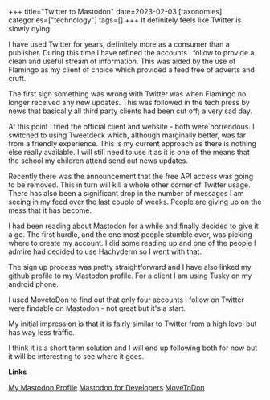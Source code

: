 +++
title="Twitter to Mastodon"
date=2023-02-03
[taxonomies]
categories=["technology"]
tags=[]
+++
It definitely feels like Twitter is slowly dying.

<!-- more -->
I have used Twitter for years, definitely more as a consumer than a publisher. During this time I have refined the accounts I follow to provide a clean and useful stream of information. This was aided by the use of Flamingo as my client of choice which provided a feed free of adverts and cruft.

The first sign something was wrong with Twitter was when Flamingo no longer received any new updates. This was followed in the tech press by news that basically all third party clients had been cut off; a very sad day.

At this point I tried the official client and website - both were horrendous. I switched to using Tweetdeck which, although marginally better, was far from a friendly experience. This is my current approach as there is nothing else really available. I will still need to use it as it is one of the means that the school my children attend send out news updates.

Recently there was the announcement that the free API access was going to be removed. This in turn will kill a whole other corner of Twitter usage. There has also been a significant drop in the number of messages I am seeing in my feed over the last couple of weeks. People are giving up on the mess that it has become.

I had been reading about Mastodon for a while and finally decided to give it a go. The first hurdle, and the one most people stumble over, was picking where to create my account. I did some reading up and one of the people I admire had decided to use Hachyderm so I went with that.

The sign up process was pretty straightforward and I have also linked my github profile to my Mastodon profile. For a client I am using Tusky on my android phone.

I used MovetoDon to find out that only four accounts I follow on Twitter were findable on Mastodon - not great but it's a start.

My initial impression is that it is fairly similar to Twitter from a high level but has way less traffic.

I think it is a short term solution and I will end up following both for now but it will be interesting to see where it goes.

__Links__

[My Mastodon Profile](https://hachyderm.io/@markrainey)
[Mastodon for Developers](https://auth0.com/blog/mastdon-for-developers/)
[MoveToDon](https://www.movetodon.org/)